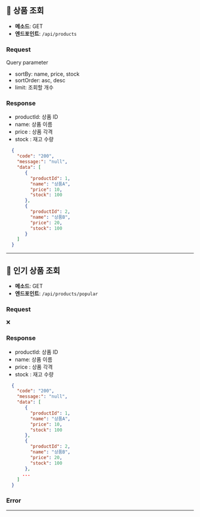 
## 📌 상품 조회
- **메소드**: GET
- **엔드포인트**: `/api/products`
### **Request**
Query parameter
- sortBy: name, price, stock
- sortOrder: asc, desc
- limit: 조회할 개수

### **Response**
- productId: 상품 ID
- name: 상품 이름
- price : 상품 각격
- stock : 재고 수량
```json
  {
    "code": "200",
    "message:": "null",
    "data": [
       {
         "productId": 1,
         "name": "상품A",
         "price": 10,
         "stock": 100
       },
       {
         "productId": 2,
         "name": "상품B",
         "price": 20,
         "stock": 100
       }  
    ]  
  }
```
---


## 📌 인기 상품 조회
- **메소드**: GET
- **엔드포인트**: `/api/products/popular`

### **Request**
❌

### **Response**
- productId: 상품 ID
- name: 상품 이름
- price : 상품 각격
- stock : 재고 수량
```json
  {
    "code": "200",
    "message:": "null",
    "data": [
       {
         "productId": 1,
         "name": "상품A",
         "price": 10,
         "stock": 100
       },
       {
         "productId": 2,
         "name": "상품B",
         "price": 20,
         "stock": 100
       },
      ...
    ]  
  }
```
### **Error**

---